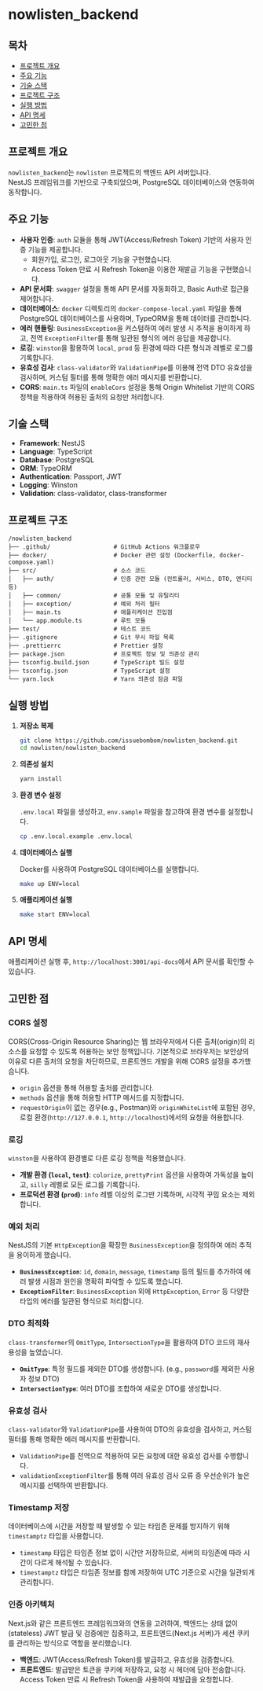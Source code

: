 # nowlisten_backend

## 목차

- [프로젝트 개요](#프로젝트-개요)
- [주요 기능](#주요-기능)
- [기술 스택](#기술-스택)
- [프로젝트 구조](#프로젝트-구조)
- [실행 방법](#실행-방법)
- [API 명세](#api-명세)
- [고민한 점](#고민한-점)

## 프로젝트 개요

`nowlisten_backend`는 `nowlisten` 프로젝트의 백엔드 API 서버입니다.  
NestJS 프레임워크를 기반으로 구축되었으며, PostgreSQL 데이터베이스와 연동하여 동작합니다.

## 주요 기능

- **사용자 인증**: `auth` 모듈을 통해 JWT(Access/Refresh Token) 기반의 사용자 인증 기능을 제공합니다.
  - 회원가입, 로그인, 로그아웃 기능을 구현했습니다.
  - Access Token 만료 시 Refresh Token을 이용한 재발급 기능을 구현했습니다.
- **API 문서화**: `swagger` 설정을 통해 API 문서를 자동화하고, Basic Auth로 접근을 제어합니다.
- **데이터베이스**: `docker` 디렉토리의 `docker-compose-local.yaml` 파일을 통해 PostgreSQL 데이터베이스를 사용하며, TypeORM을 통해 데이터를 관리합니다.
- **에러 핸들링**: `BusinessException`을 커스텀하여 에러 발생 시 추적을 용이하게 하고, 전역 `ExceptionFilter`를 통해 일관된 형식의 에러 응답을 제공합니다.
- **로깅**: `winston`을 활용하여 `local`, `prod` 등 환경에 따라 다른 형식과 레벨로 로그를 기록합니다.
- **유효성 검사**: `class-validator`와 `ValidationPipe`를 이용해 전역 DTO 유효성을 검사하며, 커스텀 필터를 통해 명확한 에러 메시지를 반환합니다.
- **CORS**: `main.ts` 파일의 `enableCors` 설정을 통해 Origin Whitelist 기반의 CORS 정책을 적용하여 허용된 출처의 요청만 처리합니다.

## 기술 스택

- **Framework**: NestJS
- **Language**: TypeScript
- **Database**: PostgreSQL
- **ORM**: TypeORM
- **Authentication**: Passport, JWT
- **Logging**: Winston
- **Validation**: class-validator, class-transformer

## 프로젝트 구조

```
/nowlisten_backend
├── .github/                  # GitHub Actions 워크플로우
├── docker/                   # Docker 관련 설정 (Dockerfile, docker-compose.yaml)
├── src/                      # 소스 코드
│   ├── auth/                 # 인증 관련 모듈 (컨트롤러, 서비스, DTO, 엔티티 등)
│   ├── common/               # 공통 모듈 및 유틸리티
│   ├── exception/            # 예외 처리 필터
│   ├── main.ts               # 애플리케이션 진입점
│   └── app.module.ts         # 루트 모듈
├── test/                     # 테스트 코드
├── .gitignore                # Git 무시 파일 목록
├── .prettierrc               # Prettier 설정
├── package.json              # 프로젝트 정보 및 의존성 관리
├── tsconfig.build.json       # TypeScript 빌드 설정
├── tsconfig.json             # TypeScript 설정
└── yarn.lock                 # Yarn 의존성 잠금 파일
```

## 실행 방법

1.  **저장소 복제**

    ```bash
    git clone https://github.com/issuebombom/nowlisten_backend.git
    cd nowlisten/nowlisten_backend
    ```

2.  **의존성 설치**

    ```bash
    yarn install
    ```

3.  **환경 변수 설정**

    `.env.local` 파일을 생성하고, `env.sample` 파일을 참고하여 환경 변수를 설정합니다.

    ```bash
    cp .env.local.example .env.local
    ```

4.  **데이터베이스 실행**

    Docker를 사용하여 PostgreSQL 데이터베이스를 실행합니다.

    ```bash
    make up ENV=local
    ```

5.  **애플리케이션 실행**

    ```bash
    make start ENV=local
    ```

## API 명세

애플리케이션 실행 후, `http://localhost:3001/api-docs`에서 API 문서를 확인할 수 있습니다.

## 고민한 점

### CORS 설정

CORS(Cross-Origin Resource Sharing)는 웹 브라우저에서 다른 출처(origin)의 리소스를 요청할 수 있도록 허용하는 보안 정책입니다. 기본적으로 브라우저는 보안상의 이유로 다른 출처의 요청을 차단하므로, 프론트엔드 개발을 위해 CORS 설정을 추가했습니다.

- `origin` 옵션을 통해 허용할 출처를 관리합니다.
- `methods` 옵션을 통해 허용할 HTTP 메서드를 지정합니다.
- `requestOrigin`이 없는 경우(e.g., Postman)와 `originWhiteList`에 포함된 경우, 로컬 환경(`http://127.0.0.1`, `http://localhost`)에서의 요청을 허용합니다.

### 로깅

`winston`을 사용하여 환경별로 다른 로깅 정책을 적용했습니다.

- **개발 환경 (`local`, `test`)**: `colorize`, `prettyPrint` 옵션을 사용하여 가독성을 높이고, `silly` 레벨로 모든 로그를 기록합니다.
- **프로덕션 환경 (`prod`)**: `info` 레벨 이상의 로그만 기록하며, 시각적 꾸밈 요소는 제외합니다.

### 예외 처리

NestJS의 기본 `HttpException`을 확장한 `BusinessException`을 정의하여 에러 추적을 용이하게 했습니다.

- **`BusinessException`**: `id`, `domain`, `message`, `timestamp` 등의 필드를 추가하여 에러 발생 시점과 원인을 명확히 파악할 수 있도록 했습니다.
- **`ExceptionFilter`**: `BusinessException` 외에 `HttpException`, `Error` 등 다양한 타입의 에러를 일관된 형식으로 처리합니다.

### DTO 최적화

`class-transformer`의 `OmitType`, `IntersectionType`을 활용하여 DTO 코드의 재사용성을 높였습니다.

- **`OmitType`**: 특정 필드를 제외한 DTO를 생성합니다. (e.g., `password`를 제외한 사용자 정보 DTO)
- **`IntersectionType`**: 여러 DTO를 조합하여 새로운 DTO를 생성합니다.

### 유효성 검사

`class-validator`와 `ValidationPipe`를 사용하여 DTO의 유효성을 검사하고, 커스텀 필터를 통해 명확한 에러 메시지를 반환합니다.

- `ValidationPipe`를 전역으로 적용하여 모든 요청에 대한 유효성 검사를 수행합니다.
- `validationExceptionFilter`를 통해 여러 유효성 검사 오류 중 우선순위가 높은 메시지를 선택하여 반환합니다.

### Timestamp 저장

데이터베이스에 시간을 저장할 때 발생할 수 있는 타임존 문제를 방지하기 위해 `timestamptz` 타입을 사용합니다.

- `timestamp` 타입은 타임존 정보 없이 시간만 저장하므로, 서버의 타임존에 따라 시간이 다르게 해석될 수 있습니다.
- `timestamptz` 타입은 타임존 정보를 함께 저장하여 UTC 기준으로 시간을 일관되게 관리합니다.

### 인증 아키텍처

Next.js와 같은 프론트엔드 프레임워크와의 연동을 고려하여, 백엔드는 상태 없이(stateless) JWT 발급 및 검증에만 집중하고, 프론트엔드(Next.js 서버)가 세션 쿠키를 관리하는 방식으로 역할을 분리했습니다.

- **백엔드**: JWT(Access/Refresh Token)를 발급하고, 유효성을 검증합니다.
- **프론트엔드**: 발급받은 토큰을 쿠키에 저장하고, 요청 시 헤더에 담아 전송합니다. Access Token 만료 시 Refresh Token을 사용하여 재발급을 요청합니다.
